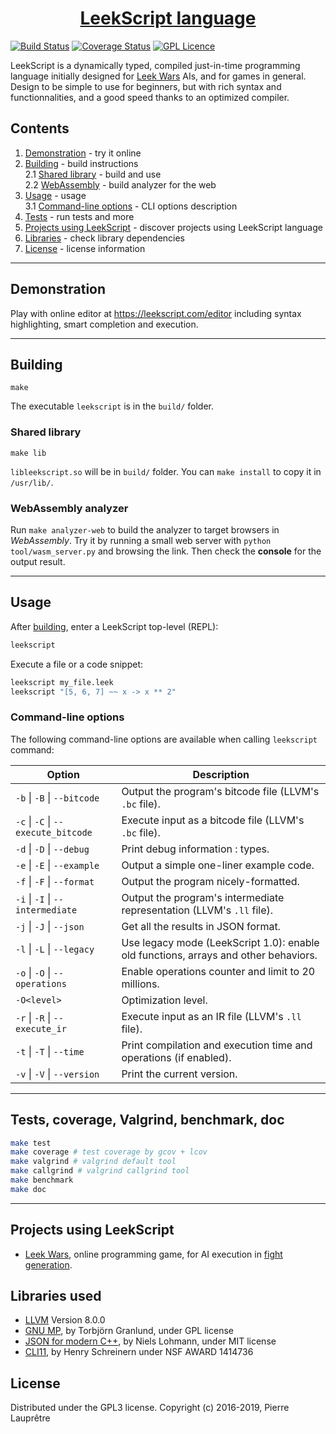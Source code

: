<div align="center">
    <h1>
        <a href="https://leekscript.com">LeekScript language</a>
    </h1>
</div>

[![Build Status](https://travis-ci.org/leek-wars/leekscript.svg?branch=master)](https://travis-ci.org/leek-wars/leekscript)
[![Coverage Status](https://coveralls.io/repos/github/leek-wars/leekscript/badge.svg?branch=master)](https://coveralls.io/github/leek-wars/leekscript?branch=master)
[![GPL Licence](https://badges.frapsoft.com/os/gpl/gpl.svg?v=103)](https://opensource.org/licenses/GPL-3.0/)

LeekScript is a dynamically typed, compiled just-in-time programming language initially designed for [Leek Wars](https://leekwars.com) AIs, and for games in general. Design to be simple to use for beginners, but with rich syntax and functionnalities, and a good speed thanks to an optimized compiler.

## Contents
1. [Demonstration](#demonstration) - try it online
2. [Building](#building) - build instructions \
  2.1 [Shared library](#shared-library) - build and use \
  2.2 [WebAssembly](#webassembly) - build analyzer for the web
3. [Usage](#usage) - usage \
  3.1 [Command-line options](#command-line-options) - CLI options description
4. [Tests](#tests-coverage-valgrind-benchmark-doc) - run tests and more
5. [Projects using LeekScript](#projects-using-leekscript) - discover projects using LeekScript language
6. [Libraries](#libraries-used) - check library dependencies
7. [License](#license) - license information
---

## Demonstration

Play with online editor at https://leekscript.com/editor including syntax highlighting, smart completion and execution.

---

## Building
```
make
```
The executable `leekscript` is in the `build/` folder.

### Shared library
```
make lib
```
`libleekscript.so` will be in `build/` folder. You can `make install` to copy it in `/usr/lib/`.

### WebAssembly analyzer
Run `make analyzer-web` to build the analyzer to target browsers in *WebAssembly*. Try it by running a small web server with `python tool/wasm_server.py` and browsing the link. Then check the **console** for the output result.

---

## Usage
After [building](#building), enter a LeekScript top-level (REPL):
```bash
leekscript
```
Execute a file or a code snippet:
```bash
leekscript my_file.leek
leekscript "[5, 6, 7] ~~ x -> x ** 2"
```

### Command-line options
The following command-line options are available when calling `leekscript` command:

Option                              | Description
----------------------------------- | --------------------------------------------
`-b` \| `-B` \| `--bitcode`         | Output the program's bitcode file (LLVM's `.bc` file).
`-c` \| `-C` \| `--execute_bitcode` | Execute input as a bitcode file (LLVM's `.bc` file).
`-d` \| `-D` \| `--debug`           | Print debug information : types.
`-e` \| `-E` \| `--example`         | Output a simple one-liner example code.
`-f` \| `-F` \| `--format`          | Output the program nicely-formatted.
`-i` \| `-I` \| `--intermediate`    | Output the program's intermediate representation (LLVM's `.ll` file).
`-j` \| `-J` \| `--json`	        | Get all the results in JSON format.
`-l` \| `-L` \| `--legacy`          | Use legacy mode (LeekScript 1.0): enable old functions, arrays and other behaviors.
`-o` \| `-O` \| `--operations`      | Enable operations counter and limit to 20 millions.
`-O<level>`                         | Optimization level.
`-r` \|  `-R` \| `--execute_ir`     | Execute input as an IR file (LLVM's `.ll` file).
`-t` \| `-T` \| `--time`	        | Print compilation and execution time and operations (if enabled).
`-v` \| `-V` \| `--version`         | Print the current version.

---

## Tests, coverage, Valgrind, benchmark, doc
```bash
make test
make coverage # test coverage by gcov + lcov
make valgrind # valgrind default tool
make callgrind # valgrind callgrind tool
make benchmark
make doc
```

---

## Projects using LeekScript
* [Leek Wars](https://leekwars.com), online programming game, for AI execution in [fight generation](https://github.com/leek-wars/leek-wars-generator).

## Libraries used
* [LLVM](https://llvm.org/) Version 8.0.0
* [GNU MP](https://gmplib.org/), by Torbjörn Granlund, under GPL license
* [JSON for modern C++](https://github.com/nlohmann/json), by Niels Lohmann, under MIT license
* [CLI11](https://github.com/CLIUtils/CLI11), by Henry Schreinern under NSF AWARD 1414736

## License
Distributed under the GPL3 license. Copyright (c) 2016-2019, Pierre Lauprêtre

